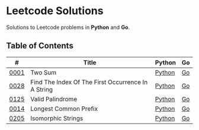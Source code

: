 # Leetcode Solutions
Solutions to Leetcode problems in **Python** and **Go**.
## Table of Contents
| # | Title | Python | Go |
|---|-------|--------|----|
| [0001](https://leetcode.com/problems/two-sum/) | Two Sum | [Python](001-two-sum/solution.py) | [Go](001-two-sum/solution.go) |
| [0028](https://leetcode.com/problems/find-the-index-of-the-first-occurrence-in-a-string/) | Find The Index Of The First Occurrence In A String | [Python](028-find-the-index-of-the-first-occurrence-in-a-string/solution.py) | [Go](028-find-the-index-of-the-first-occurrence-in-a-string/solution.go) |
| [0125](https://leetcode.com/problems/valid-palindrome/) | Valid Palindrome | [Python](125-valid-palindrome/solution.py) | [Go](125-valid-palindrome/solution.go) |
| [0014](https://leetcode.com/problems/longest-common-prefix/) | Longest Common Prefix | [Python](14-longest-common-prefix/solution.py) | [Go](14-longest-common-prefix/solution.go) |
| [0205](https://leetcode.com/problems/isomorphic-strings/) | Isomorphic Strings | [Python](205-isomorphic-strings/solution.py) | [Go](205-isomorphic-strings/solution.go) |
